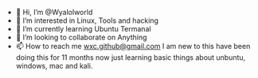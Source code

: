 - 👋 Hi, I’m @Wyalolworld
- 👀 I’m interested in Linux, Tools and hacking
- 🌱 I’m currently learning Ubuntu Termanal
- 💞️ I’m looking to collaborate on Anything
- 📫 How to reach me wxc.github@gmail.com
I am new to this have been doing this for 11 months now just learning basic things about unbuntu, windows, mac and kali.
